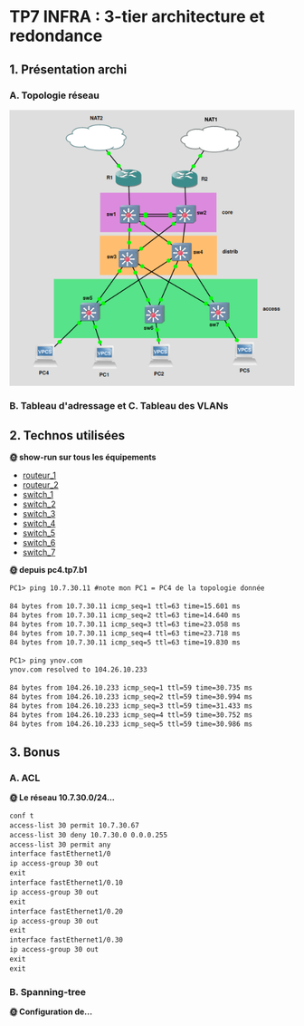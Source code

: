# TP7 INFRA : 3-tier architecture et redondance

## 1. Présentation archi

### A. Topologie réseau

![shéma de la topologie](/TP7/IMG/topologie-tp7.png)

### B. Tableau d'adressage et C. Tableau des VLANs

## 2. Technos utilisées

**🌞 show-run sur tous les équipements**

- [routeur_1](/TP7/CONF/routeur1.md)
- [routeur_2](/TP7/CONF/routeur2.md)
- [switch_1](/TP7/CONF/swt1.md)
- [switch_2](/TP7/CONF/swt2.md)
- [switch_3](/TP7/CONF/swt3.md)
- [switch_4](/TP7/CONF/swt4.md)
- [switch_5](/TP7/CONF/swt5.md)
- [switch_6](/TP7/CONF/swt6.md)
- [switch_7](/TP7/CONF/swt7.md)

**🌞 depuis pc4.tp7.b1**

```shell
PC1> ping 10.7.30.11 #note mon PC1 = PC4 de la topologie donnée

84 bytes from 10.7.30.11 icmp_seq=1 ttl=63 time=15.601 ms
84 bytes from 10.7.30.11 icmp_seq=2 ttl=63 time=14.640 ms
84 bytes from 10.7.30.11 icmp_seq=3 ttl=63 time=23.058 ms
84 bytes from 10.7.30.11 icmp_seq=4 ttl=63 time=23.718 ms
84 bytes from 10.7.30.11 icmp_seq=5 ttl=63 time=19.830 ms

PC1> ping ynov.com
ynov.com resolved to 104.26.10.233

84 bytes from 104.26.10.233 icmp_seq=1 ttl=59 time=30.735 ms
84 bytes from 104.26.10.233 icmp_seq=2 ttl=59 time=30.994 ms
84 bytes from 104.26.10.233 icmp_seq=3 ttl=59 time=31.433 ms
84 bytes from 104.26.10.233 icmp_seq=4 ttl=59 time=30.752 ms
84 bytes from 104.26.10.233 icmp_seq=5 ttl=59 time=30.986 ms
```

## 3. Bonus

### A. ACL

**🌞 Le réseau 10.7.30.0/24...**

```txt
conf t
access-list 30 permit 10.7.30.67
access-list 30 deny 10.7.30.0 0.0.0.255
access-list 30 permit any  
interface fastEthernet1/0
ip access-group 30 out            
exit
interface fastEthernet1/0.10
ip access-group 30 out            
exit
interface fastEthernet1/0.20
ip access-group 30 out            
exit
interface fastEthernet1/0.30
ip access-group 30 out            
exit
exit

```

### B. Spanning-tree

**🌞 Configuration de...**